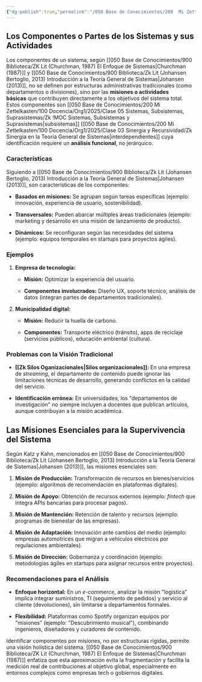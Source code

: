 ```yaml
---
{"dg-publish":true,"permalink":"/050 Base de Conocimientos/200  Mi Zettelkasten/100 Docencia/Org1/2025/Clase 10 Definición de un Sistema/Zk Definición de un Sistema (Churchman, Los Componentes o Partes de los Sistemas y sus Actividades)/","tags":["digitalGarden","churchman"]}
---
```


## Los Componentes o Partes de los Sistemas y sus Actividades

Los componentes de un sistema, según [[050 Base de Conocimientos/900 Biblioteca/ZK Lit (Churchman, 1987) El Enfoque de Sistemas\|Churchman (1987)]] y [[050 Base de Conocimientos/900 Biblioteca/Zk Lit (Johansen Bertoglio, 2013) Introducción a la Teoría General de Sistemas\|Johansen (2013)]], no se definen por estructuras administrativas tradicionales (como departamentos o divisiones), sino por las **misiones o actividades básicas** que contribuyen directamente a los objetivos del sistema total. Estos componentes son [[050 Base de Conocimientos/200  Mi Zettelkasten/100 Docencia/Org1/2025/Clase 05 Sistemas, Subsistemas, Suprasistemas/Zk !MOC Sistemas, Subsistemas y Suprasistemas\|subsistemas]] [[050 Base de Conocimientos/200  Mi Zettelkasten/100 Docencia/Org1/2025/Clase 03 Sinergia y Recursividad/Zk Sinergia en la Teoría General de Sistemas\|interdependientes]] cuya identificación requiere un **análisis funcional**, no jerárquico.

### Características
Siguiendo a [[050 Base de Conocimientos/900 Biblioteca/Zk Lit (Johansen Bertoglio, 2013) Introducción a la Teoría General de Sistemas\|Johansen (2013)]], son características de los componentes:

- **Basados en misiones:** Se agrupan según tareas específicas (ejemplo: innovación, experiencia de usuario, sostenibilidad).

- **Transversales:** Pueden abarcar múltiples áreas tradicionales (ejemplo: marketing y desarrollo en una misión de lanzamiento de producto).

- **Dinámicos:** Se reconfiguran según las necesidades del sistema (ejemplo: equipos temporales en startups para proyectos ágiles).

### Ejemplos

1. **Empresa de tecnología:**
    
    - **Misión:** Optimizar la experiencia del usuario.
        
    - **Componentes involucrados:** Diseño UX, soporte técnico, análisis de datos (integran partes de departamentos tradicionales).
        
2. **Municipalidad digital:**
    
    - **Misión:** Reducir la huella de carbono.
        
    - **Componentes:** Transporte eléctrico (tránsito), apps de reciclaje (servicios públicos), educación ambiental (cultura).

### Problemas con la Visión Tradicional

- **[[Zk Silos Oganizacionales\|Silos organizacionales]]:** En una empresa de _streaming_, el departamento de contenido puede ignorar las limitaciones técnicas de desarrollo, generando conflictos en la calidad del servicio.

- **Identificación errónea:** En universidades, los "departamentos de investigación" no siempre incluyen a docentes que publican artículos, aunque contribuyan a la misión académica.

## Las Misiones Esenciales para la Supervivencia del Sistema 

Según Katz y Kahn, mencionados en [[050 Base de Conocimientos/900 Biblioteca/Zk Lit (Johansen Bertoglio, 2013) Introducción a la Teoría General de Sistemas\|Johansen (2013)]], las misiones esenciales son:

1. **Misión de Producción:** Transformación de recursos en bienes/servicios (ejemplo: algoritmos de recomendación en plataformas digitales).
    
2. **Misión de Apoyo:** Obtención de recursos externos (ejemplo: _fintech_ que integra APIs bancarias para procesar pagos).
    
3. **Misión de Mantención:** Retención de talento y recursos (ejemplo: programas de bienestar de las empresas).
    
4. **Misión de Adaptación:** Innovación ante cambios del medio (ejemplo: empresas automotrices que migran a vehículos eléctricos por regulaciones ambientales).
    
5. **Misión de Dirección:** Gobernanza y coordinación (ejemplo: metodologías ágiles en startups para asignar recursos entre proyectos).

### Recomendaciones para el Análisis

- **Enfoque horizontal:** En un _e-commerce_, analizar la misión "logística" implica integrar suministros, TI (seguimiento de pedidos) y servicio al cliente (devoluciones), sin limitarse a departamentos formales.
    
- **Flexibilidad:** Plataformas como Spotify organizan equipos por "misiones" (ejemplo: "Descubrimiento musical"), combinando ingenieros, diseñadores y curadores de contenido.

Identificar componentes por misiones, no por estructuras rígidas, permite una visión holística del sistema.  [[050 Base de Conocimientos/900 Biblioteca/ZK Lit (Churchman, 1987) El Enfoque de Sistemas\|Churchman (1987)]] enfatiza que esta aproximación evita la fragmentación y facilita la medición real de contribuciones al objetivo global, especialmente en entornos complejos como empresas tech o gobiernos digitales.